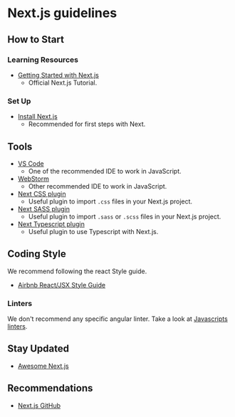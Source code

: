 # Next.js guidelines

## How to Start

### Learning Resources

-   [Getting Started with Next.js](https://nextjs.org/learn)
    -   Official Next.js Tutorial.

### Set Up

-   [Install Next.js](https://nextjs.org/docs#setup)
    -   Recommended for first steps with Next.

## Tools

-   [VS Code](https://code.visualstudio.com/)
    -   One of the recommended IDE to work in JavaScript.
-   [WebStorm](https://www.jetbrains.com/webstorm/)
    -   Other recommended IDE to work in JavaScript.
-   [Next CSS plugin](https://github.com/zeit/next-plugins/tree/master/packages/next-css)
    -   Useful plugin to import `.css` files in your Next.js project.
-   [Next SASS plugin](https://github.com/zeit/next-plugins/tree/master/packages/next-sass)
    -   Useful plugin to import `.sass` or `.scss` files in your Next.js project.
-   [Next Typescript plugin](https://github.com/zeit/next-plugins/tree/master/packages/next-typescript)
    -   Useful plugin to use Typescript with Next.js.

## Coding Style

We recommend following the react Style guide.

-   [Airbnb React/JSX Style Guide](https://github.com/airbnb/javascript/tree/master/react)

### Linters

We don't recommend any specific angular linter. Take a look at
[Javascripts linters](./../../languages/javascript/README.md#linting).

## Stay Updated

-   [Awesome Next.js](https://github.com/unicodeveloper/awesome-nextjs)

## Recommendations

-   [Next.js GitHub](https://github.com/facebook/react)
